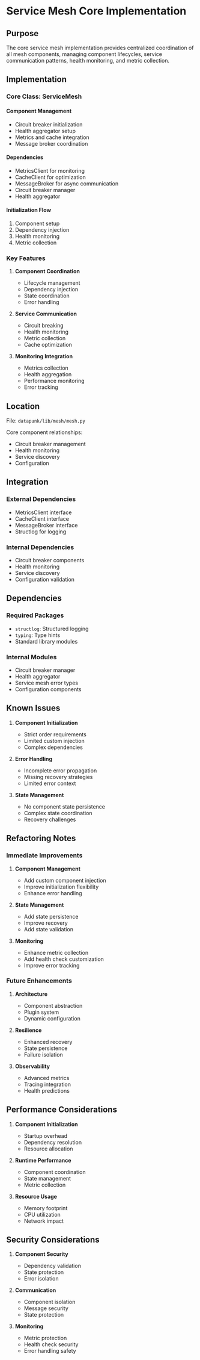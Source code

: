 # Service Mesh Core Implementation

## Purpose

The core service mesh implementation provides centralized coordination of all mesh components, managing component lifecycles, service communication patterns, health monitoring, and metric collection.

## Implementation

### Core Class: ServiceMesh

#### Component Management

- Circuit breaker initialization
- Health aggregator setup
- Metrics and cache integration
- Message broker coordination

#### Dependencies

- MetricsClient for monitoring
- CacheClient for optimization
- MessageBroker for async communication
- Circuit breaker manager
- Health aggregator

#### Initialization Flow

1. Component setup
2. Dependency injection
3. Health monitoring
4. Metric collection

### Key Features

1. **Component Coordination**

   - Lifecycle management
   - Dependency injection
   - State coordination
   - Error handling

2. **Service Communication**

   - Circuit breaking
   - Health monitoring
   - Metric collection
   - Cache optimization

3. **Monitoring Integration**
   - Metrics collection
   - Health aggregation
   - Performance monitoring
   - Error tracking

## Location

File: `datapunk/lib/mesh/mesh.py`

Core component relationships:

- Circuit breaker management
- Health monitoring
- Service discovery
- Configuration

## Integration

### External Dependencies

- MetricsClient interface
- CacheClient interface
- MessageBroker interface
- Structlog for logging

### Internal Dependencies

- Circuit breaker components
- Health monitoring
- Service discovery
- Configuration validation

## Dependencies

### Required Packages

- `structlog`: Structured logging
- `typing`: Type hints
- Standard library modules

### Internal Modules

- Circuit breaker manager
- Health aggregator
- Service mesh error types
- Configuration components

## Known Issues

1. **Component Initialization**

   - Strict order requirements
   - Limited custom injection
   - Complex dependencies

2. **Error Handling**

   - Incomplete error propagation
   - Missing recovery strategies
   - Limited error context

3. **State Management**
   - No component state persistence
   - Complex state coordination
   - Recovery challenges

## Refactoring Notes

### Immediate Improvements

1. **Component Management**

   - Add custom component injection
   - Improve initialization flexibility
   - Enhance error handling

2. **State Management**

   - Add state persistence
   - Improve recovery
   - Add state validation

3. **Monitoring**
   - Enhance metric collection
   - Add health check customization
   - Improve error tracking

### Future Enhancements

1. **Architecture**

   - Component abstraction
   - Plugin system
   - Dynamic configuration

2. **Resilience**

   - Enhanced recovery
   - State persistence
   - Failure isolation

3. **Observability**
   - Advanced metrics
   - Tracing integration
   - Health predictions

## Performance Considerations

1. **Component Initialization**

   - Startup overhead
   - Dependency resolution
   - Resource allocation

2. **Runtime Performance**

   - Component coordination
   - State management
   - Metric collection

3. **Resource Usage**
   - Memory footprint
   - CPU utilization
   - Network impact

## Security Considerations

1. **Component Security**

   - Dependency validation
   - State protection
   - Error isolation

2. **Communication**

   - Component isolation
   - Message security
   - State protection

3. **Monitoring**
   - Metric protection
   - Health check security
   - Error handling safety
